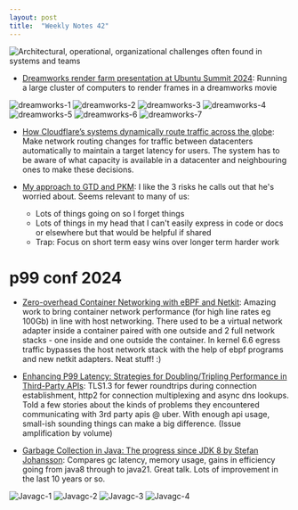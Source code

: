 ```yaml
---
layout: post
title:  "Weekly Notes 42"
---
```


![Architectural, operational, organizational challenges often found in systems and teams](/assets/2024/system-challenges.png)

* [Dreamworks render farm presentation at Ubuntu Summit 2024](https://www.youtube.com/live/byPpJW5l6pg?si=WsLvaAB2uFdVmIEQ&t=32208): Running a large cluster of computers to render frames in a dreamworks movie

![dreamworks-1](/assets/2024/dreamworks-1.png)
![dreamworks-2](/assets/2024/dreamworks-2.png)
![dreamworks-3](/assets/2024/dreamworks-3.png)
![dreamworks-4](/assets/2024/dreamworks-4.png)
![dreamworks-5](/assets/2024/dreamworks-5.png)
![dreamworks-6](/assets/2024/dreamworks-6.png)
![dreamworks-7](/assets/2024/dreamworks-7.png)

* [How Cloudflare’s systems dynamically route traffic across the globe](https://blog.cloudflare.com/meet-traffic-manager/): Make network routing changes for traffic between datacenters automatically to maintain a target latency for users. The system has to be aware of what capacity is available in a datacenter and neighbouring ones to make these decisions.

* [My approach to GTD and PKM](https://jmduke.com/posts/post/pkm-gtd-2024/): I like the 3 risks he calls out that he's worried about. Seems relevant to many of us:
  * Lots of things going on so I forget things
  * Lots of things in my head that I can't easily express in code or docs or elsewhere but that would be helpful if shared
  * Trap: Focus on short term easy wins over longer term harder work

# p99 conf 2024

* [Zero-overhead Container Networking with eBPF and Netkit](https://www.p99conf.io/session/zero-overhead-container-networking-with-ebpf-and-netkit/): Amazing work to bring container network performance (for high line rates eg 100Gb) in line with host networking. There used to be a virtual network adapter inside a container paired with one outside and 2 full network stacks - one inside and one outside the container. In kernel 6.6 egress traffic bypasses the host network stack with the help of ebpf programs and new netkit adapters. Neat stuff! :)

* [Enhancing P99 Latency: Strategies for Doubling/Tripling Performance in Third-Party APIs](https://www.youtube.com/watch?v=AWZlmlAxr1c): TLS1.3 for fewer roundtrips during connection establishment, http2 for connection multiplexing and async dns lookups. Told a few stories about the kinds of problems they encountered communicating with 3rd party apis @ uber. With enough api usage, small-ish sounding things can make a big difference. (Issue amplification by volume)

* [Garbage Collection in Java: The progress since JDK 8 by Stefan Johansson](https://www.youtube.com/watch?v=5wkzEy_BXdA): Compares gc latency, memory usage, gains in efficiency going from java8 through to java21. Great talk. Lots of improvement in the last 10 years or so.

![Javagc-1](/assets/2024/javagc-1.png)
![Javagc-2](/assets/2024/javagc-2.png)
![Javagc-3](/assets/2024/javagc-3.png)
![Javagc-4](/assets/2024/javagc-4.png)